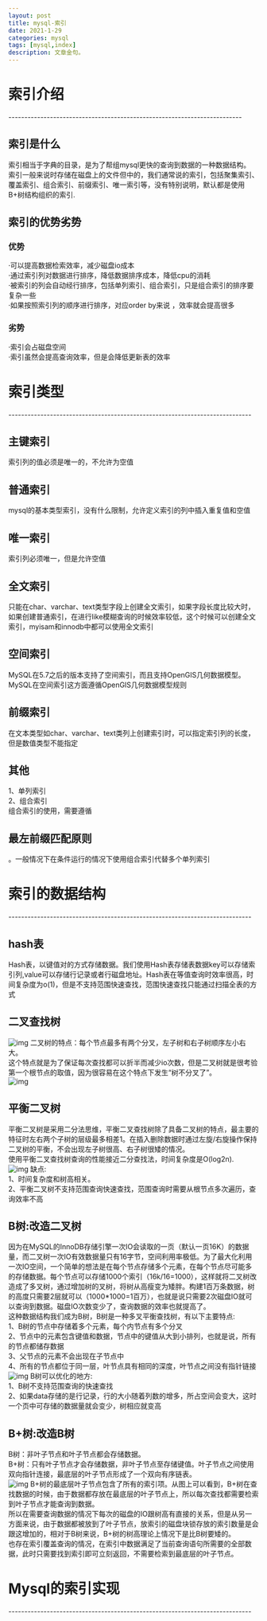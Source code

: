 ```yaml
---
layout: post 
title: mysql-索引
date: 2021-1-29
categories: mysql
tags: [mysql,index]
description: 文章金句。
---
```

#                                       索引介绍                        #
-------------------------------------------------------------------------<br>
## 索引是什么 ##
索引相当于字典的目录，是为了帮组mysql更快的查询到数据的一种数据结构。<br>
索引一般来说时存储在磁盘上的文件但中的，我们通常说的索引，包括聚集索引、覆盖索引、组合索引、前缀索引、唯一索引等，没有特别说明，默认都是使用B+树结构组织的索引.<br>
## 索引的优势劣势 ##
### 优势 ### 
 ·可以提高数据检索效率，减少磁盘io成本<br>
 ·通过索引列对数据进行排序，降低数据排序成本，降低cpu的消耗<br>
      ·被索引的列会自动经行排序，包括单列索引、组合索引，只是组合索引的排序要复杂一些<br>
      ·如果按照索引列的顺序进行排序，对应order by来说 ，效率就会提高很多<br>
### 劣势 ###
 ·索引会占磁盘空间<br>
 ·索引虽然会提高查询效率，但是会降低更新表的效率<br>
 
#                                      索引类型                          #
----------------------------------------------------------------------------<br>
## 主键索引 ##
索引列的值必须是唯一的，不允许为空值
## 普通索引 ##
mysql的基本类型索引，没有什么限制，允许定义索引的列中插入重复值和空值
## 唯一索引 ##
索引列必须唯一，但是允许空值
## 全文索引 ## 
只能在char、varchar、text类型字段上创建全文索引，如果字段长度比较大时，如果创建普通索引，在进行like模糊查询的时候效率较低，这个时候可以创建全文索引，myisam和innodb中都可以使用全文索引
## 空间索引 ##
MySQL在5.7之后的版本支持了空间索引，而且支持OpenGIS几何数据模型。MySQL在空间索引这方面遵循OpenGIS几何数据模型规则
## 前缀索引 ##
在文本类型如char、varchar、text类列上创建索引时，可以指定索引列的长度，但是数值类型不能指定
## 其他 ##
1、单列索引<br>
2、组合索引<br>
   组合索引的使用，需要遵循<h2>最左前缀匹配原则</h2>。一般情况下在条件运行的情况下使用组合索引代替多个单列索引
#                                      索引的数据结构                          #
----------------------------------------------------------------------------<br>
## hash表 ##
Hash表，以键值对的方式存储数据。我们使用Hash表存储表数据key可以存储索引列,value可以存储行记录或者行磁盘地址。Hash表在等值查询时效率很高，时间复杂度为o(1)，但是不支持范围快速查找，范围快速查找只能通过扫描全表的方式<br>

## 二叉查找树 ##
![img](https://deathlimbo.github.io/img/index/1.png)
二叉树的特点：每个节点最多有两个分叉，左子树和右子树顺序左小右大。<br>
这个特点就是为了保证每次查找都可以折半而减少io次数，但是二叉树就是很考验第一个根节点的取值，因为很容易在这个特点下发生“树不分叉了”。<br>
![img](https://deathlimbo.github.io/img/index/2.png)
## 平衡二叉树 ##
平衡二叉树是采用二分法思维，平衡二叉查找树除了具备二叉树的特点，最主要的特征时左右两个子树的层级最多相差1。在插入删除数据时通过左旋/右旋操作保持二叉树的平衡，不会出现左子树很高、右子树很矮的情况。<br>
使用平衡二叉查找树查询的性能接近二分查找法，时间复杂度是O(log2n).<br>
![img](https://deathlimbo.github.io/img/index/1.png)
缺点:<br>
 1、时间复杂度和树高相关。<br>
 2、平衡二叉树不支持范围查询快速查找，范围查询时需要从根节点多次遍历，查询效率不高<br>
## B树:改造二叉树 ##
因为在MySQL的InnoDB存储引擎一次IO会读取的一页（默认一页16K）的数据量，而二叉树一次IO有效数据量只有16字节，空间利用率极低。为了最大化利用一次IO空间，一个简单的想法是在每个节点存储多个元素，在每个节点尽可能多的存储数据。每个节点可以存储1000个索引（16k/16=1000），这样就将二叉树改造成了多叉树，通过增加树的叉树，将树从高瘦变为矮胖。构建1百万条数据，树的高度只需要2层就可以（1000*1000=1百万），也就是说只需要2次磁盘IO就可以查询到数据。磁盘IO次数变少了，查询数据的效率也就提高了。<br>
这种数据结构我们成为B树，B树是一种多叉平衡查找树，有以下主要特点:<br>
    1、B树的节点中存储着多个元素，每个内节点有多个分叉<br>
    2、节点中的元素包含键值和数据，节点中的键值从大到小排列，也就是说，所有的节点都储存数据<br>
    3、父节点的元素不会出现在子节点中<br>
    4、所有的节点都位于同一层，叶节点具有相同的深度，叶节点之间没有指针链接<br>
![img](https://deathlimbo.github.io/img/index/3.png)
B树可以优化的地方:<br>
 1、B树不支持范围查询的快速查找<br>
 2、如果data存储的是行记录，行的大小随着列数的增多，所占空间会变大，这时一个页中可存储的数据量就会变少，树相应就变高
## B+树:改造B树 ##
 B树：非叶子节点和叶子节点都会存储数据。 <br>
 B+树：只有叶子节点才会存储数据，非叶子节点至存储键值。叶子节点之间使用双向指针连接，最底层的叶子节点形成了一个双向有序链表。 <br>
 ![img](https://deathlimbo.github.io/img/index/4.png)
 B+树的最底层叶子节点包含了所有的索引项。从图上可以看到，B+树在查找数据的时候，由于数据都存放在最底层的叶子节点上，所以每次查找都需要检索到叶子节点才能查询到数据。<br>
 所以在需要查询数据的情况下每次的磁盘的IO跟树高有直接的关系，但是从另一方面来说，由于数据都被放到了叶子节点，放索引的磁盘块锁存放的索引数量是会跟这增加的，相对于B树来说，B+树的树高理论上情况下是比B树要矮的。<br>
 也存在索引覆盖查询的情况，在索引中数据满足了当前查询语句所需要的全部数据，此时只需要找到索引即可立刻返回，不需要检索到最底层的叶子节点。<br>
#                                      Mysql的索引实现                          #
----------------------------------------------------------------------------<br>




